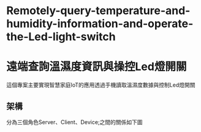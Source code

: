 # Remotely-query-temperature-and-humidity-information-and-operate-the-Led-light-switch
遠端查詢溫濕度資訊與操控Led燈開關
===
這個專案主要實現智慧家庭IoT的應用透過手機讀取溫濕度數據與控制Led燈開關

架構
---
分為三個角色Server、Client、Device;之間的關係如下圖

